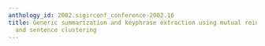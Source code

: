 ```yaml
---
anthology_id: 2002.sigirconf_conference-2002.16
title: Generic summarization and keyphrase extraction using mutual reinforcement principle
  and sentence clustering
---
```

